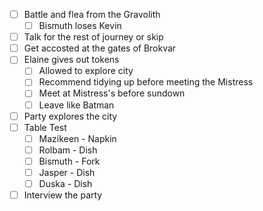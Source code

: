 - [ ] Battle and flea from the Gravolith
	- [ ] Bismuth loses Kevin
- [ ] Talk for the rest of journey or skip
- [ ] Get accosted at the gates of Brokvar
- [ ] Elaine gives out tokens
	- [ ] Allowed to explore city
	- [ ] Recommend tidying up before meeting the Mistress
	- [ ] Meet at Mistress's before sundown
	- [ ] Leave like Batman
- [ ] Party explores the city
- [ ] Table Test
	- [ ] Mazikeen - Napkin
	- [ ] Rolbam - Dish
	- [ ] Bismuth - Fork
	- [ ] Jasper - Dish
	- [ ] Duska - Dish
- [ ] Interview the party